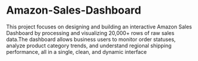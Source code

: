 # Amazon-Sales-Dashboard
This project focuses on designing and building an interactive Amazon Sales Dashboard by processing and visualizing 20,000+ rows of raw sales data.The dashboard allows business users to monitor order statuses, analyze product category trends, and understand regional shipping performance, all in a single, clean, and dynamic interface

